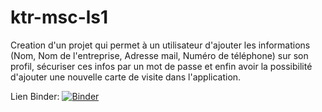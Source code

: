 # ktr-msc-ls1

Creation d'un projet qui permet à un utilisateur d'ajouter les informations (Nom, Nom de l'entreprise, Adresse mail, Numéro de téléphone) sur son profil, sécuriser ces infos par un mot de passe et enfin avoir la possibilité d'ajouter une nouvelle carte de visite dans l'application.


Lien Binder: 
[![Binder](https://mybinder.org/badge_logo.svg)](https://mybinder.org/v2/gh/grace0912/ktr-msc-ls1/tête)
